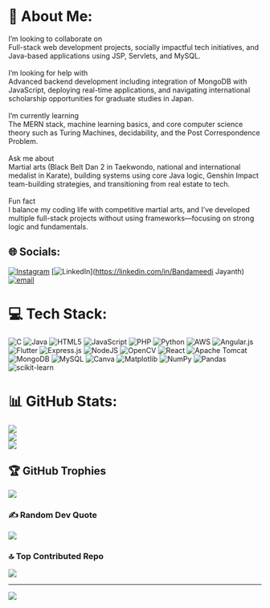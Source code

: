 # 💫 About Me:
I’m looking to collaborate on<br>Full-stack web development projects, socially impactful tech initiatives, and Java-based applications using JSP, Servlets, and MySQL.<br><br>I’m looking for help with<br>Advanced backend development including integration of MongoDB with JavaScript, deploying real-time applications, and navigating international scholarship opportunities for graduate studies in Japan.<br><br>I’m currently learning<br>The MERN stack, machine learning basics, and core computer science theory such as Turing Machines, decidability, and the Post Correspondence Problem.<br><br>Ask me about<br>Martial arts (Black Belt Dan 2 in Taekwondo, national and international medalist in Karate), building systems using core Java logic, Genshin Impact team-building strategies, and transitioning from real estate to tech.<br><br>Fun fact<br>I balance my coding life with competitive martial arts, and I’ve developed multiple full-stack projects without using frameworks—focusing on strong logic and fundamentals.


## 🌐 Socials:
[![Instagram](https://img.shields.io/badge/Instagram-%23E4405F.svg?logo=Instagram&logoColor=white)](https://instagram.com/bandameedi__jayanth) [![LinkedIn](https://img.shields.io/badge/LinkedIn-%230077B5.svg?logo=linkedin&logoColor=white)](https://linkedin.com/in/Bandameedi Jayanth) [![email](https://img.shields.io/badge/Email-D14836?logo=gmail&logoColor=white)](mailto:bandameedijayanth@gmail.com) 

# 💻 Tech Stack:
![C](https://img.shields.io/badge/c-%2300599C.svg?style=for-the-badge&logo=c&logoColor=white) ![Java](https://img.shields.io/badge/java-%23ED8B00.svg?style=for-the-badge&logo=openjdk&logoColor=white) ![HTML5](https://img.shields.io/badge/html5-%23E34F26.svg?style=for-the-badge&logo=html5&logoColor=white) ![JavaScript](https://img.shields.io/badge/javascript-%23323330.svg?style=for-the-badge&logo=javascript&logoColor=%23F7DF1E) ![PHP](https://img.shields.io/badge/php-%23777BB4.svg?style=for-the-badge&logo=php&logoColor=white) ![Python](https://img.shields.io/badge/python-3670A0?style=for-the-badge&logo=python&logoColor=ffdd54) ![AWS](https://img.shields.io/badge/AWS-%23FF9900.svg?style=for-the-badge&logo=amazon-aws&logoColor=white) ![Angular.js](https://img.shields.io/badge/angular.js-%23E23237.svg?style=for-the-badge&logo=angularjs&logoColor=white) ![Flutter](https://img.shields.io/badge/Flutter-%2302569B.svg?style=for-the-badge&logo=Flutter&logoColor=white) ![Express.js](https://img.shields.io/badge/express.js-%23404d59.svg?style=for-the-badge&logo=express&logoColor=%2361DAFB) ![NodeJS](https://img.shields.io/badge/node.js-6DA55F?style=for-the-badge&logo=node.js&logoColor=white) ![OpenCV](https://img.shields.io/badge/opencv-%23white.svg?style=for-the-badge&logo=opencv&logoColor=white) ![React](https://img.shields.io/badge/react-%2320232a.svg?style=for-the-badge&logo=react&logoColor=%2361DAFB) ![Apache Tomcat](https://img.shields.io/badge/apache%20tomcat-%23F8DC75.svg?style=for-the-badge&logo=apache-tomcat&logoColor=black) ![MongoDB](https://img.shields.io/badge/MongoDB-%234ea94b.svg?style=for-the-badge&logo=mongodb&logoColor=white) ![MySQL](https://img.shields.io/badge/mysql-4479A1.svg?style=for-the-badge&logo=mysql&logoColor=white) ![Canva](https://img.shields.io/badge/Canva-%2300C4CC.svg?style=for-the-badge&logo=Canva&logoColor=white) ![Matplotlib](https://img.shields.io/badge/Matplotlib-%23ffffff.svg?style=for-the-badge&logo=Matplotlib&logoColor=black) ![NumPy](https://img.shields.io/badge/numpy-%23013243.svg?style=for-the-badge&logo=numpy&logoColor=white) ![Pandas](https://img.shields.io/badge/pandas-%23150458.svg?style=for-the-badge&logo=pandas&logoColor=white) ![scikit-learn](https://img.shields.io/badge/scikit--learn-%23F7931E.svg?style=for-the-badge&logo=scikit-learn&logoColor=white)
# 📊 GitHub Stats:
![](https://github-readme-stats.vercel.app/api?username=BandameediJayanth&theme=swift&hide_border=false&include_all_commits=true&count_private=true)<br/>
![](https://nirzak-streak-stats.vercel.app/?user=BandameediJayanth&theme=swift&hide_border=false)<br/>
![](https://github-readme-stats.vercel.app/api/top-langs/?username=BandameediJayanth&theme=swift&hide_border=false&include_all_commits=true&count_private=true&layout=compact)

## 🏆 GitHub Trophies
![](https://github-profile-trophy.vercel.app/?username=BandameediJayanth&theme=swift&no-frame=false&no-bg=false&margin-w=4)

### ✍️ Random Dev Quote
![](https://quotes-github-readme.vercel.app/api?type=horizontal&theme=light)

### 🔝 Top Contributed Repo
![](https://github-contributor-stats.vercel.app/api?username=BandameediJayanth&limit=5&theme=swift&combine_all_yearly_contributions=true)

---
[![](https://visitcount.itsvg.in/api?id=BandameediJayanth&icon=1&color=2)](https://visitcount.itsvg.in)

<!-- Proudly created with GPRM ( https://gprm.itsvg.in ) -->
